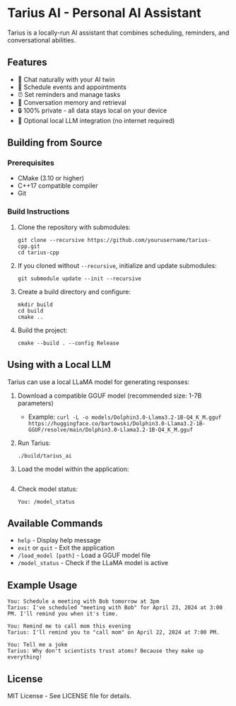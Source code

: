 # Tarius AI - Personal AI Assistant

Tarius is a locally-run AI assistant that combines scheduling, reminders, and conversational abilities.

## Features

- 💬 Chat naturally with your AI twin
- 📅 Schedule events and appointments
- ⏰ Set reminders and manage tasks
- 📝 Conversation memory and retrieval
- 🔒 100% private - all data stays local on your device
- 🤖 Optional local LLM integration (no internet required)

## Building from Source

### Prerequisites

- CMake (3.10 or higher)
- C++17 compatible compiler
- Git

### Build Instructions

1. Clone the repository with submodules:

   ```
   git clone --recursive https://github.com/yourusername/tarius-cpp.git
   cd tarius-cpp
   ```

2. If you cloned without `--recursive`, initialize and update submodules:

   ```
   git submodule update --init --recursive
   ```

3. Create a build directory and configure:

   ```
   mkdir build
   cd build
   cmake ..
   ```

4. Build the project:
   ```
   cmake --build . --config Release
   ```

## Using with a Local LLM

Tarius can use a local LLaMA model for generating responses:

1. Download a compatible GGUF model (recommended size: 1-7B parameters)

   - Example: `curl -L -o models/Dolphin3.0-Llama3.2-1B-Q4_K_M.gguf https://huggingface.co/bartowski/Dolphin3.0-Llama3.2-1B-GGUF/resolve/main/Dolphin3.0-Llama3.2-1B-Q4_K_M.gguf`

2. Run Tarius:

   ```
   ./build/tarius_ai
   ```

3. Load the model within the application:

   ```You: /load_model ../models/Dolphin3.0-Llama3.2-1B-Q4_K_M.gguf

   ```

4. Check model status:
   ```
   You: /model_status
   ```

## Available Commands

- `help` - Display help message
- `exit` or `quit` - Exit the application
- `/load_model [path]` - Load a GGUF model file
- `/model_status` - Check if the LLaMA model is active

## Example Usage

```
You: Schedule a meeting with Bob tomorrow at 3pm
Tarius: I've scheduled "meeting with Bob" for April 23, 2024 at 3:00 PM. I'll remind you when it's time.

You: Remind me to call mom this evening
Tarius: I'll remind you to "call mom" on April 22, 2024 at 7:00 PM.

You: Tell me a joke
Tarius: Why don't scientists trust atoms? Because they make up everything!
```

## License

MIT License - See LICENSE file for details.
